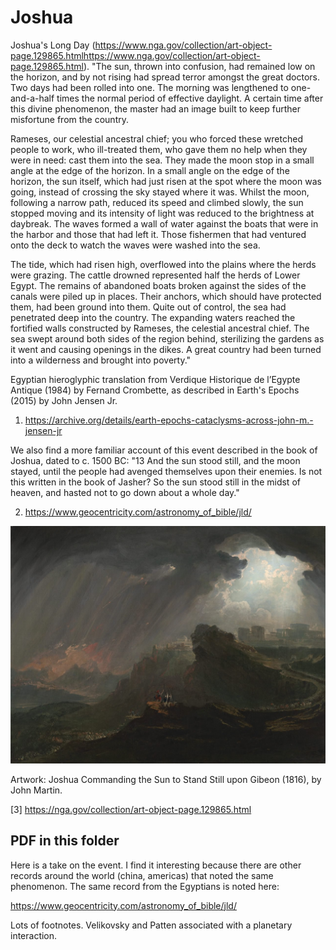 # Joshua

Joshua's Long Day (https://www.nga.gov/collection/art-object-page.129865.htmlhttps://www.nga.gov/collection/art-object-page.129865.html). "The sun, thrown into confusion, had remained low on the horizon, and by not rising had spread terror amongst the great doctors. Two days had been rolled into one.  The morning was lengthened to one-and-a-half times the normal period of effective daylight.  A certain time after this divine phenomenon, the master had an image built to keep further misfortune from the country.

Rameses, our celestial ancestral chief; you who forced these wretched people to work, who ill-treated them, who gave them no help when they were in need: cast them into the sea. They made the moon stop in a small angle at the edge of the horizon.  In a small angle on the edge of the horizon, the sun itself, which had just risen at the spot where the moon was going, instead of crossing the sky stayed where it was.  Whilst the moon, following a narrow path, reduced its speed and climbed slowly, the sun stopped moving and its intensity of light was reduced to the brightness at daybreak.  The waves formed a wall of water against the boats that were in the harbor and those that had left it.  Those fishermen that had ventured onto the deck to watch the waves were washed into the sea.

The tide, which had risen high, overflowed into the plains where the herds were grazing.  The cattle drowned represented half the herds of Lower Egypt.  The remains of abandoned boats broken against the sides of the canals were piled up in places.  Their anchors, which should have protected them, had been ground into them.  Quite out of control, the sea had penetrated deep into the country.  The expanding waters reached the fortified walls constructed by Rameses, the celestial ancestral chief. The sea swept around both sides of the region behind, sterilizing the gardens as it went and causing openings in the dikes. A great country had been turned into a wilderness and brought into poverty."

Egyptian hieroglyphic translation from Verdique Historique de l’Egypte Antique (1984) by Fernand Crombette, as described in Earth's Epochs (2015) by John Jensen Jr.

1. https://archive.org/details/earth-epochs-cataclysms-across-john-m.-jensen-jr

We also find a more familiar account of this event described in the book of Joshua, dated to c. 1500 BC:
"13 And the sun stood still, and the moon stayed, until the people had avenged themselves upon their enemies.  Is not this written in the book of Jasher?  So the sun stood still in the midst of heaven, and hasted not to go down about a whole day."

2. https://www.geocentricity.com/astronomy_of_bible/jld/

![](img/joshua.jpg)

Artwork: Joshua Commanding the Sun to Stand Still upon Gibeon (1816), by John Martin.

[3] https://nga.gov/collection/art-object-page.129865.html

## PDF in this folder

Here is a take on the event.  I find it interesting because there are other records around the world (china, americas) that noted the same phenomenon.  The same record from the Egyptians is noted here:

https://www.geocentricity.com/astronomy_of_bible/jld/

Lots of footnotes.  Velikovsky and Patten associated with a planetary interaction.